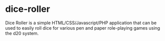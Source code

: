 dice-roller
===========
Dice Roller is a simple HTML/CSS/Javascript/PHP application that can be used to easily roll dice for various pen and paper role-playing games using the d20 system.
